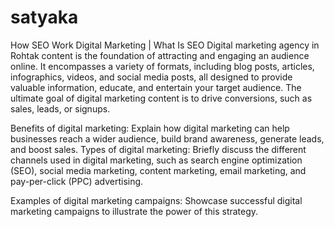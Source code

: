 # satyaka
How SEO Work Digital Marketing | What Is SEO
Digital marketing agency in Rohtak content is the foundation of attracting and engaging an audience online. It encompasses a variety of formats, including blog posts, articles, infographics, videos, and social media posts, all designed to provide valuable information, educate, and entertain your target audience. The ultimate goal of digital marketing content is to drive conversions, such as sales, leads, or signups.

Benefits of digital marketing: Explain how digital marketing can help businesses reach a wider audience, build brand awareness, generate leads, and boost sales.
Types of digital marketing: Briefly discuss the different channels used in digital marketing, such as search engine optimization (SEO), social media marketing, content marketing, email marketing, and pay-per-click (PPC) advertising.

Examples of digital marketing campaigns: Showcase successful digital marketing campaigns to illustrate the power of this strategy.
